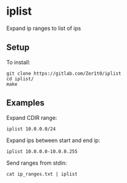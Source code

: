 # iplist

Expand ip ranges to list of ips

## Setup

To install:
```shell
git clone https://gitlab.com/Zer1t0/iplist
cd iplist/
make
```


## Examples

Expand CDIR range:
```shell
iplist 10.0.0.0/24
```

Expand ips between start and end ip:
```shell
iplist 10.0.0.0-10.0.0.255
```

Send ranges from stdin:
```shell
cat ip_ranges.txt | iplist
```
